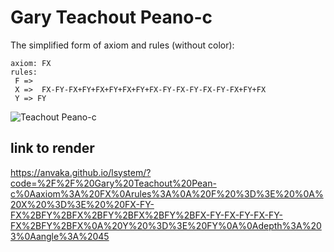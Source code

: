 #  Gary Teachout Peano-c

The simplified form of axiom and rules (without color):

```
axiom: FX
rules:
 F => 
 X =>  FX-FY-FX+FY+FX+FY+FX+FY+FX-FY-FX-FY-FX-FY-FX+FY+FX
 Y => FY
```

![Teachout Peano-c](teachout-pean-c.svg)

## link to render 

https://anvaka.github.io/lsystem/?code=%2F%2F%20Gary%20Teachout%20Pean-c%0Aaxiom%3A%20FX%0Arules%3A%0A%20F%20%3D%3E%20%0A%20X%20%3D%3E%20%20FX-FY-FX%2BFY%2BFX%2BFY%2BFX%2BFY%2BFX-FY-FX-FY-FX-FY-FX%2BFY%2BFX%0A%20Y%20%3D%3E%20FY%0A%0Adepth%3A%203%0Aangle%3A%2045
